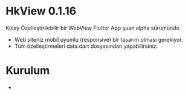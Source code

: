 # HkView 0.1.16

Kolay Özelleştirilebilir bir WebView Flutter App şuan alpha sürümünde.
- Web siteniz mobil uyumlu (responsive) bir tasarım olması gerekiyor.
- Tüm özelleştirmeleri data.dart dosyasından yapabilirsiniz.

# Kurulum

-